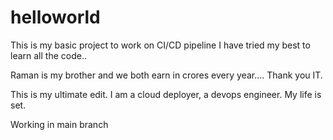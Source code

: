 # helloworld
This is my basic project to work on CI/CD pipeline
I have tried my best to learn all the code..

Raman is my brother and we both earn in crores every year....
Thank you IT.

This is my ultimate edit. I am a cloud deployer, a devops engineer. My life is set.

Working in main branch
